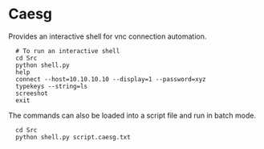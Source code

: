 # Caesg

Provides an interactive shell for vnc connection automation.

```
  # To run an interactive shell
  cd Src
  python shell.py
  help
  connect --host=10.10.10.10 --display=1 --password=xyz
  typekeys --string=ls
  screeshot
  exit
```

The commands can also be loaded into a script file and run in batch mode.

```
  cd Src
  python shell.py script.caesg.txt
  
```
